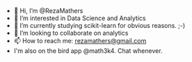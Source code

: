 - 👋 Hi, I’m @RezaMathers
- 👀 I’m interested in Data Science and Analytics
- 🌱 I’m currently studying scikit-learn for obvious reasons. ;-)
- 💞️ I’m looking to collaborate on analytics
- 📫 How to reach me: rezamathers@gmail.com
- I'm also on the bird app @math3k4. Chat whenever.

<!---
RezaMathers/RezaMathers is a ✨ special ✨ repository because its `README.md` (this file) appears on your GitHub profile.
You can click the Preview link to take a look at your changes.
--->
